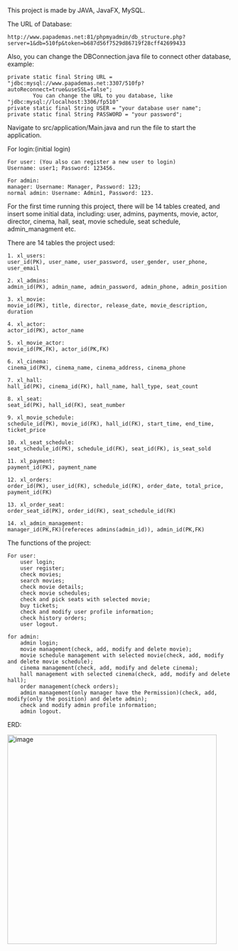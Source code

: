 This project is made by JAVA, JavaFX, MySQL.

The URL of Database:

    http://www.papademas.net:81/phpmyadmin/db_structure.php?server=1&db=510fp&token=b687d56f7529d86719f28cff42699433
    
Also, you can change the DBConnection.java file to connect other database, example:

    private static final String URL = "jdbc:mysql://www.papademas.net:3307/510fp?autoReconnect=true&useSSL=false";
            You can change the URL to you database, like "jdbc:mysql://localhost:3306/fp510"
    private static final String USER = "your database user name";
    private static final String PASSWORD = "your password";
    
Navigate to src/application/Main.java and run the file to start the application.

For login:(initial login)

    For user: (You also can register a new user to login)
    Username: user1; Password: 123456.
    
    For admin: 
    manager: Username: Manager, Password: 123;
    normal admin: Username: Admin1, Password: 123.

For the first time running this project, there will be 14 tables created,
and insert some initial data, including: user, admins, payments, movie, actor, director, cinema, hall, seat, movie schedule, seat schedule, admin_managment etc.

There are 14 tables the project used:
    
    1. xl_users:
    user_id(PK), user_name, user_password, user_gender, user_phone, user_email
    
    2. xl_admins:
    admin_id(PK), admin_name, admin_password, admin_phone, admin_position
    
    3. xl_movie:
    movie_id(PK), title, director, release_date, movie_description, duration
    
    4. xl_actor:
    actor_id(PK), actor_name
    
    5. xl_movie_actor:
    movie_id(PK,FK), actor_id(PK,FK) 
    
    6. xl_cinema:
    cinema_id(PK), cinema_name, cinema_address, cinema_phone
    
    7. xl_hall:
    hall_id(PK), cinema_id(FK), hall_name, hall_type, seat_count
    
    8. xl_seat:
    seat_id(PK), hall_id(FK), seat_number
    
    9. xl_movie_schedule:
    schedule_id(PK), movie_id(FK), hall_id(FK), start_time, end_time, ticket_price
    
    10. xl_seat_schedule:
    seat_schedule_id(PK), schedule_id(FK), seat_id(FK), is_seat_sold
    
    11. xl_payment:
    payment_id(PK), payment_name
    
    12. xl_orders:
    order_id(PK), user_id(FK), schedule_id(FK), order_date, total_price, payment_id(FK)
    
    13. xl_order_seat:
    order_seat_id(PK), order_id(FK), seat_schedule_id(FK)
    
    14. xl_admin_management:
    manager_id(PK,FK)(refereces admins(admin_id)), admin_id(PK,FK)
    
The functions of the project:
    
    For user:
        user login;
        user register;
        check movies;
        search movies;
        check movie details;
        check movie schedules;
        check and pick seats with selected movie;
        buy tickets;
        check and modify user profile information;
        check history orders;
        user logout.
    
    for admin:
        admin login;
        movie management(check, add, modify and delete movie);
        movie schedule management with selected movie(check, add, modify and delete movie schedule);
        cinema management(check, add, modify and delete cinema);
        hall management with selected cinema(check, add, modify and delete hall);
        order management(check orders);
        admin management(only manager have the Permission)(check, add, modify(only the position) and delete admin);
        check and modify admin profile information;
        admin logout.

ERD:

<img width="471" alt="image" src="https://github.com/user-attachments/assets/208be397-57fd-4ff5-8fe2-3aea4d7073f6">






